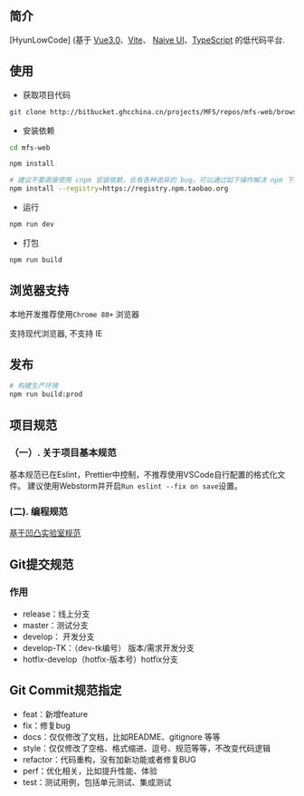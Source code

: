 ## 简介

[HyunLowCode] (基于 [Vue3.0](https://github.com/vuejs/vue-next)、[Vite](https://github.com/vitejs/vite)、 [Naive UI](https://www.naiveui.com/)、[TypeScript](https://www.typescriptlang.org/) 
的低代码平台.

## 使用

- 获取项目代码

```bash
git clone http://bitbucket.ghcchina.cn/projects/MFS/repos/mfs-web/browse
```

- 安装依赖

```bash
cd mfs-web

npm install

# 建议不要直接使用 cnpm 安装依赖，会有各种诡异的 bug。可以通过如下操作解决 npm 下载速度慢的问题
npm install --registry=https://registry.npm.taobao.org
```

- 运行

```bash
npm run dev
```

- 打包

```bash
npm run build
```

## 浏览器支持

本地开发推荐使用`Chrome 80+` 浏览器

支持现代浏览器, 不支持 IE


## 发布

```bash
# 构建生产环境
npm run build:prod
```

## 项目规范

### （一）. 关于项目基本规范

基本规范已在Eslint，Prettier中控制，不推荐使用VSCode自行配置的格式化文件。 建议使用Webstorm并开启`Run eslint --fix on save`设置。

### (二). 编程规范

[基于凹凸实验室规范](https://guide.aotu.io/docs/)


## Git提交规范

### 作用
+ release：线上分支
+ master：测试分支
+ develop： 开发分支
+ develop-TK：（dev-tk编号） 版本/需求开发分支
+ hotfix-develop（hotfix-版本号）hotfix分支

## Git Commit规范指定
+ feat：新增feature
+ fix：修复bug
+ docs：仅仅修改了文档，比如README、gitignore 等等
+ style：仅仅修改了空格、格式缩进、逗号、规范等等，不改变代码逻辑
+ refactor：代码重构，没有加新功能或者修复BUG
+ perf：优化相关，比如提升性能、体验
+ test：测试用例，包括单元测试、集成测试

